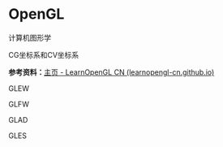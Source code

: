 # OpenGL

计算机图形学

CG坐标系和CV坐标系

**参考资料：**[主页 - LearnOpenGL CN (learnopengl-cn.github.io)](https://learnopengl-cn.github.io/)

GLEW

GLFW

GLAD

GLES